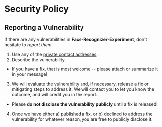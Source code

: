 # Security Policy

## Reporting a Vulnerability

If there are any vulnerabilities in **Face-Recognizer-Experiment**, don't hesitate to _report them_.

1. Use any of the [private contact addresses](https://github.com/n1ckzhao/face-recognizer-experiment#support).
2. Describe the vulnerability.

- If you have a fix, that is most welcome -- please attach or summarize it in your message!

3. We will evaluate the vulnerability and, if necessary, release a fix or mitigating steps to address it. We will contact you to let you know the outcome, and will credit you in the report.

- Please **do not disclose the vulnerability publicly** until a fix is released!

4. Once we have either a) published a fix, or b) declined to address the vulnerability for whatever reason, you are free to publicly disclose it.
